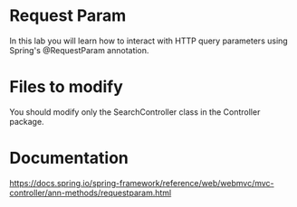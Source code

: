 # Request Param
In this lab you will learn how to interact with HTTP query parameters using Spring's @RequestParam annotation.

# Files to modify
You should modify only the SearchController class in the Controller package.

# Documentation
https://docs.spring.io/spring-framework/reference/web/webmvc/mvc-controller/ann-methods/requestparam.html